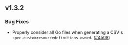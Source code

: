 ## v1.3.2

### Bug Fixes

- Properly consider all Go files when generating a CSV's `spec.customresourcedefinitions.owned`. ([#4508](https://github.com/operator-framework/operator-sdk/pull/4508))
